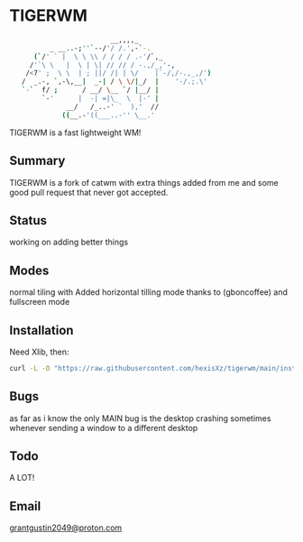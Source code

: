 TIGERWM
=====

``` sh
                         __,,,,_
          _ __..-;''`--/'/ /.',-`-.
      (`/' ` |  \ \ \\ / / / / .-'/`,_
     /'`\ \   |  \ | \| // // / -.,/_,'-,
    /<7' ;  \ \  | ; ||/ /| | \/    |`-/,/-.,_,/')
   /  _.-, `,-\,__|  _-| / \ \/|_/  |    '-/.;.\'
   `-`  f/ ;      / __/ \__ `/ |__/ |
        `-'      |  -| =|\_  \  |-' |
              __/   /_..-' `  ),'  //
             ((__.-'((___..-'' \__.'
```

TIGERWM is a fast lightweight WM!


Summary
-------
TIGERWM is a fork of catwm with extra things added from me and some good pull request that never got accepted. 


Status
------

working on adding better things 


Modes
-----

normal tiling with Added horizontal tilling mode thanks to (gboncoffee)
and fullscreen mode


Installation
------------

Need Xlib, then:

``` sh
curl -L -O "https://raw.githubusercontent.com/hexisXz/tigerwm/main/install/install.sh" && sh install.sh 
```

Bugs
----

as far as i know the only MAIN bug is the desktop crashing sometimes whenever sending a window to a different desktop

Todo
----

A LOT!


Email
----

grantgustin2049@proton.com

